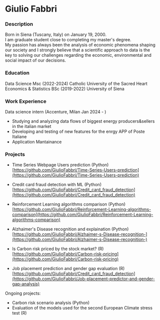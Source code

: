 # Giulio Fabbri

### Description
Born in Siena (Tuscany, Italy) on January 19, 2000.  
I am graduate student close to completing my master's degree.  
My passion has always been the analysis of economic phenomena shaping our society and I strongly believe that a scientific approach to data is the key to solving our challenges regarding the economic, environmental and social impact of our decisions.

### Education
Data Science Msc (2022-2024) Catholic University of the Sacred Heart  
Economics & Statistics BSc (2019-2022) University of Siena

### Work Experience
Data science intern (Accenture, Milan Jan 2024 - )
- Studying and analyzing data flows of biggest energy producers&sellers in the italian market 
- Developing and testing of new features for the enrgy APP of Poste Italiane
- Application Mantainance 

### Projects
- Time Series Webpage Users prediction (Python)  
  [https://github.com/GiulioFabbri/Time-Series-Users-prediction](https://github.com/GiulioFabbri/Time-Series-Users-prediction)
- Credit card fraud detection with ML (Python)  
  [https://github.com/GiulioFabbri/Credit_card_fraud_detection](https://github.com/GiulioFabbri/Credit_card_fraud_detection)
- Reinforcement Learning algorithms comparison (Python)
  [https://github.com/GiulioFabbri/Reinforcement-Learning-algorithms-comparison](https://github.com/GiulioFabbri/Reinforcement-Learning-algorithms-comparison)
- Alzhaimer's Disease recognition and explaination (Python)  
  [https://github.com/GiulioFabbri/Alzhaimer-s-Disease-recognition-](https://github.com/GiulioFabbri/Alzhaimer-s-Disease-recognition-)
  
- Is Carbon risk priced by the stock market? (R)  
  [https://github.com/GiulioFabbri/Carbon-risk-pricing](https://github.com/GiulioFabbri/Carbon-risk-pricing)
- Job placement prediction and gender gap evaluation (R)  
  [https://github.com/GiulioFabbri/Credit_card_fraud_detection](https://github.com/GiulioFabbri/Job-placement-predictor-and-gender-gap-analysis)

Ongoing projects:
- Carbon risk scenario analysis (Python)
- Evaluation of the models used for the second European Climate stress test (R)



